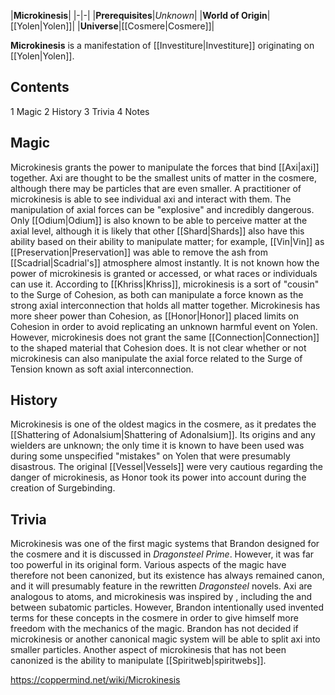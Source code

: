 |**Microkinesis**|
|-|-|
|**Prerequisites**|*Unknown*|
|**World of Origin**|[[Yolen\|Yolen]]|
|**Universe**|[[Cosmere\|Cosmere]]|

**Microkinesis** is a manifestation of [[Investiture\|Investiture]] originating on [[Yolen\|Yolen]].

## Contents

1 Magic
2 History
3 Trivia
4 Notes


## Magic
Microkinesis grants the power to manipulate the forces that bind [[Axi\|axi]] together. Axi are thought to be the smallest units of matter in the cosmere, although there may be particles that are even smaller. A practitioner of microkinesis is able to see individual axi and interact with them. The manipulation of axial forces can be "explosive" and incredibly dangerous. Only [[Odium\|Odium]] is also known to be able to perceive matter at the axial level, although it is likely that other [[Shard\|Shards]] also have this ability based on their ability to manipulate matter; for example, [[Vin\|Vin]] as [[Preservation\|Preservation]] was able to remove the ash from [[Scadrial\|Scadrial's]] atmosphere almost instantly. It is not known how the power of microkinesis is granted or accessed, or what races or individuals can use it.
According to [[Khriss\|Khriss]], microkinesis is a sort of "cousin" to the Surge of Cohesion, as both can manipulate a force known as the strong axial interconnection that holds all matter together. Microkinesis has more sheer power than Cohesion, as [[Honor\|Honor]] placed limits on Cohesion in order to avoid replicating an unknown harmful event on Yolen. However, microkinesis does not grant the same [[Connection\|Connection]] to the shaped material that Cohesion does. It is not clear whether or not microkinesis can also manipulate the axial force related to the Surge of Tension known as soft axial interconnection.

## History
Microkinesis is one of the oldest magics in the cosmere, as it predates the [[Shattering of Adonalsium\|Shattering of Adonalsium]]. Its origins and any wielders are unknown; the only time it is known to have been used was during some unspecified "mistakes" on Yolen that were presumably disastrous. The original [[Vessel\|Vessels]] were very cautious regarding the danger of microkinesis, as Honor took its power into account during the creation of Surgebinding.

## Trivia
Microkinesis was one of the first magic systems that Brandon designed for the cosmere and it is discussed in *Dragonsteel Prime*. However, it was far too powerful in its original form. Various aspects of the magic have therefore not been canonized, but its existence has always remained canon, and it will presumably feature in the rewritten *Dragonsteel* novels.
Axi are analogous to atoms, and microkinesis was inspired by , including the  and  between subatomic particles. However, Brandon intentionally used invented terms for these concepts in the cosmere in order to give himself more freedom with the mechanics of the magic.
Brandon has not decided if microkinesis or another canonical magic system will be able to split axi into smaller particles. Another aspect of microkinesis that has not been canonized is the ability to manipulate [[Spiritweb\|spiritwebs]].


https://coppermind.net/wiki/Microkinesis